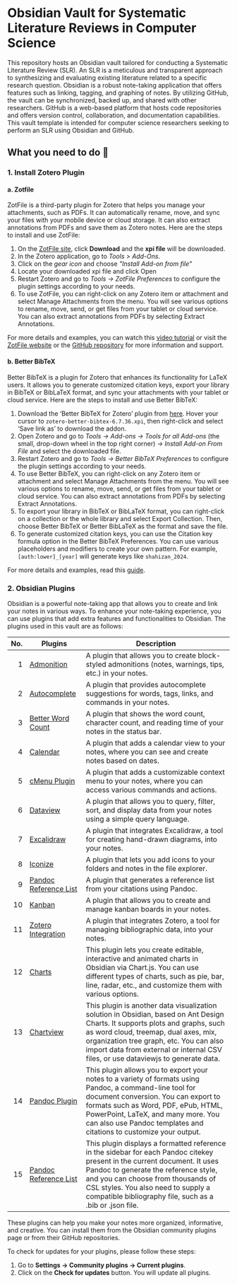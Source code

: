 
# Obsidian Vault for Systematic Literature Reviews in Computer Science

This repository hosts an Obsidian vault tailored for conducting a Systematic Literature Review (SLR). An SLR is a meticulous and transparent approach to synthesizing and evaluating existing literature related to a specific research question. Obsidian is a robust note-taking application that offers features such as linking, tagging, and graphing of notes. By utilizing GitHub, the vault can be synchronized, backed up, and shared with other researchers. GitHub is a web-based platform that hosts code repositories and offers version control, collaboration, and documentation capabilities. This vault template is intended for computer science researchers seeking to perform an SLR using Obsidian and GitHub.

## What you need to do  🚀

### 1. Install Zotero Plugin

#### a. Zotfile
ZotFile is a third-party plugin for Zotero that helps you manage your attachments, such as PDFs. It can automatically rename, move, and sync your files with your mobile device or cloud storage. It can also extract annotations from PDFs and save them as Zotero notes. Here are the steps to install and use ZotFile:

1. On the [ZotFile site]((https://zotfile.com/)), click **Download** and the **xpi file** will be downloaded. 
2. In the Zotero application, go to *Tools > Add-Ons*.
3. Click on the *gear icon* and choose *"Install Add-on from file"*   
4. Locate your downloaded xpi file and click Open
5. Restart Zotero and go to *Tools -> ZotFile Preferences* to configure the plugin settings according to your needs.
6. To use ZotFile, you can right-click on any Zotero item or attachment and select Manage Attachments from the menu. You will see various options to rename, move, send, or get files from your tablet or cloud service. You can also extract annotations from PDFs by selecting Extract Annotations.

For more details and examples, you can watch this [video tutorial](https://www.youtube.com/watch?v=faYJ4gEGZ40) or visit the [ZotFile website](http://zotfile.com) or the [GitHub repository](https://github.com/jlegewie/zotfile) for more information and support.

#### b. Better BibTeX
Better BibTeX is a plugin for Zotero that enhances its functionality for LaTeX users. It allows you to generate customized citation keys, export your library in BibTeX or BibLaTeX format, and sync your attachments with your tablet or cloud service. Here are the steps to install and use Better BibTeX:

1. Download the ‘Better BibTeX for Zotero’ plugin from [here](https://github.com/retorquere/zotero-better-bibtex/releases/tag/v6.7.36). Hover your cursor to `zotero-better-bibtex-6.7.36.xpi`, then right-click and select ‘Save link as’ to download the addon.
2. Open Zotero and go to *Tools -> Add-ons -> Tools for all Add-ons* (the small, drop-down wheel in the top right corner) *-> Install Add-on From File* and select the downloaded file.
3. Restart Zotero and go to *Tools -> Better BibTeX Preferences* to configure the plugin settings according to your needs.
4. To use Better BibTeX, you can right-click on any Zotero item or attachment and select Manage Attachments from the menu. You will see various options to rename, move, send, or get files from your tablet or cloud service. You can also extract annotations from PDFs by selecting Extract Annotations.
5. To export your library in BibTeX or BibLaTeX format, you can right-click on a collection or the whole library and select Export Collection. Then, choose Better BibTeX or Better BibLaTeX as the format and save the file.
6. To generate customized citation keys, you can use the Citation key formula option in the Better BibTeX Preferences. You can use various placeholders and modifiers to create your own pattern. For example, `[auth:lower]_[year]` will generate keys like `shahizan_2024`.
  
For more details and examples, read this [guide](https://tex.stackexchange.com/questions/702678/generating-citation-keys-with-zotero-and-better-bibtex-plugin).

### 2. Obsidian Plugins
Obsidian is a powerful note-taking app that allows you to create and link your notes in various ways. To enhance your note-taking experience, you can use plugins that add extra features and functionalities to Obsidian. The plugins used in this vault are as follows:

| No. | Plugins | Description |
| ---: | --- | --- |
| 1 | [Admonition](https://github.com/valentine195/obsidian-admonition) | A plugin that allows you to create block-styled admonitions (notes, warnings, tips, etc.) in your notes. |
| 2 | [Autocomplete](https://github.com/yeboster/autocomplete-obsidian) | A plugin that provides autocomplete suggestions for words, tags, links, and commands in your notes. |
| 3 | [Better Word Count](https://github.com/lukeleppan/better-word-count) | A plugin that shows the word count, character count, and reading time of your notes in the status bar. |
| 4 | [Calendar](https://github.com/liamcain/obsidian-calendar-plugin) | A plugin that adds a calendar view to your notes, where you can see and create notes based on dates. |
| 5 | [cMenu Plugin](https://github.com/chetachiezikeuzor/cMenu-Plugin) | A plugin that adds a customizable context menu to your notes, where you can access various commands and actions. |
| 6 | [Dataview](https://github.com/blacksmithgu/obsidian-dataview) | A plugin that allows you to query, filter, sort, and display data from your notes using a simple query language. |
| 7 | [Excalidraw](https://github.com/zsviczian/obsidian-excalidraw-plugin) | A plugin that integrates Excalidraw, a tool for creating hand-drawn diagrams, into your notes. |
| 8 | [Iconize](https://github.com/FlorianWoelki/obsidian-icon-folder) | A plugin that lets you add icons to your folders and notes in the file explorer. |
| 9 | [Pandoc Reference List](https://github.com/mgmeyers/obsidian-pandoc-reference-list) | A plugin that generates a reference list from your citations using Pandoc. |
| 10 | [Kanban](https://github.com/mgmeyers/obsidian-kanban) | A plugin that allows you to create and manage kanban boards in your notes. |
| 11 | [Zotero Integration](https://github.com/mgmeyers/obsidian-zotero-integration) | A plugin that integrates Zotero, a tool for managing bibliographic data, into your notes. |
| 12 | [Charts](https://github.com/phibr0/obsidian-charts) | This plugin lets you create editable, interactive and animated charts in Obsidian via Chart.js. You can use different types of charts, such as pie, bar, line, radar, etc., and customize them with various options. | 
| 13 | [Chartview](https://github.com/caronchen/obsidian-chartsview-plugin) | This plugin is another data visualization solution in Obsidian, based on Ant Design Charts. It supports plots and graphs, such as word cloud, treemap, dual axes, mix, organization tree graph, etc. You can also import data from external or internal CSV files, or use dataviewjs to generate data. | 
| 14 | [Pandoc Plugin](https://github.com/OliverBalfour/obsidian-pandoc) | This plugin allows you to export your notes to a variety of formats using Pandoc, a command-line tool for document conversion. You can export to formats such as Word, PDF, ePub, HTML, PowerPoint, LaTeX, and many more. You can also use Pandoc templates and citations to customize your output. | 
| 15 | [Pandoc Reference List](https://github.com/mgmeyers/obsidian-pandoc-reference-list) | This plugin displays a formatted reference in the sidebar for each Pandoc citekey present in the current document. It uses Pandoc to generate the reference style, and you can choose from thousands of CSL styles. You also need to supply a compatible bibliography file, such as a .bib or .json file. |

These plugins can help you make your notes more organized, informative, and creative. You can install them from the Obsidian community plugins page or from their GitHub repositories.

To check for updates for your plugins, please follow these steps:
1. Go to **Settings → Community plugins → Current plugins**.
2. Click on the **Check for updates** button. You will update all plugins.